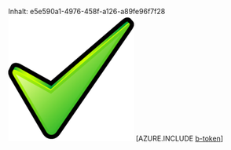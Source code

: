 Inhalt: e5e590a1-4976-458f-a126-a89fe96f7f28![Bild](36f314ed-20b4-461c-9d7b-365598a9e784.png)
[AZURE.INCLUDE [b-token](3d221a82-86c5-4641-89bf-8f5054bbbfe1.md)]
